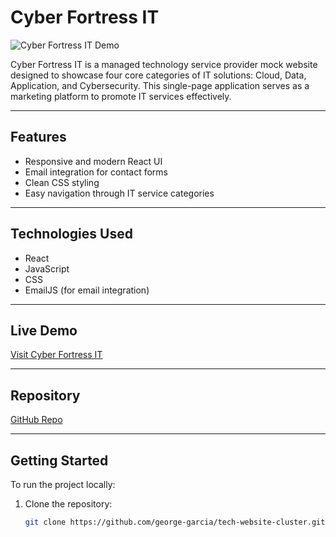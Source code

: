 # Cyber Fortress IT

![Cyber Fortress IT Demo](https://github.com/george-garcia/Portfolio/blob/master/src/public/CFITgif.gif)

Cyber Fortress IT is a managed technology service provider mock website designed to showcase four core categories of IT solutions: Cloud, Data, Application, and Cybersecurity. This single-page application serves as a marketing platform to promote IT services effectively.

---

## Features

- Responsive and modern React UI
- Email integration for contact forms
- Clean CSS styling
- Easy navigation through IT service categories

---

## Technologies Used

- React
- JavaScript
- CSS
- EmailJS (for email integration)

---

## Live Demo

[Visit Cyber Fortress IT](https://cyberfortressit.georgegarciadev.com)

---

## Repository

[GitHub Repo](https://github.com/george-garcia/tech-website-cluster)

---

## Getting Started

To run the project locally:

1. Clone the repository:
   ```bash
   git clone https://github.com/george-garcia/tech-website-cluster.git
   ```
